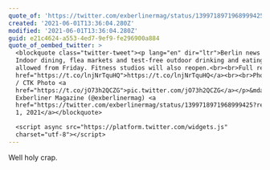 ```yaml
---
quote_of: 'https://twitter.com/exberlinermag/status/1399718971968999425'
created: '2021-06-01T13:36:04.280Z'
modified: '2021-06-01T13:36:04.280Z'
guid: e21c4624-a553-4ed7-9ef9-fe296900a884
quote_of_oembed_twitter: >
  <blockquote class="twitter-tweet"><p lang="en" dir="ltr">Berlin news latest:
  Indoor dining, flea markets and test-free outdoor drinking and eating will be
  allowed from Friday. Fitness studios will also reopen.<br><br>Full report: <a
  href="https://t.co/lnjNrTquHQ">https://t.co/lnjNrTquHQ</a><br><br>Photo: IMAGO
  / CTK Photo <a
  href="https://t.co/jO73h2QCZG">pic.twitter.com/jO73h2QCZG</a></p>&mdash;
  Exberliner Magazine (@exberlinermag) <a
  href="https://twitter.com/exberlinermag/status/1399718971968999425?ref_src=twsrc%5Etfw">June
  1, 2021</a></blockquote>

  <script async src="https://platform.twitter.com/widgets.js"
  charset="utf-8"></script>
---
```

Well holy crap.
